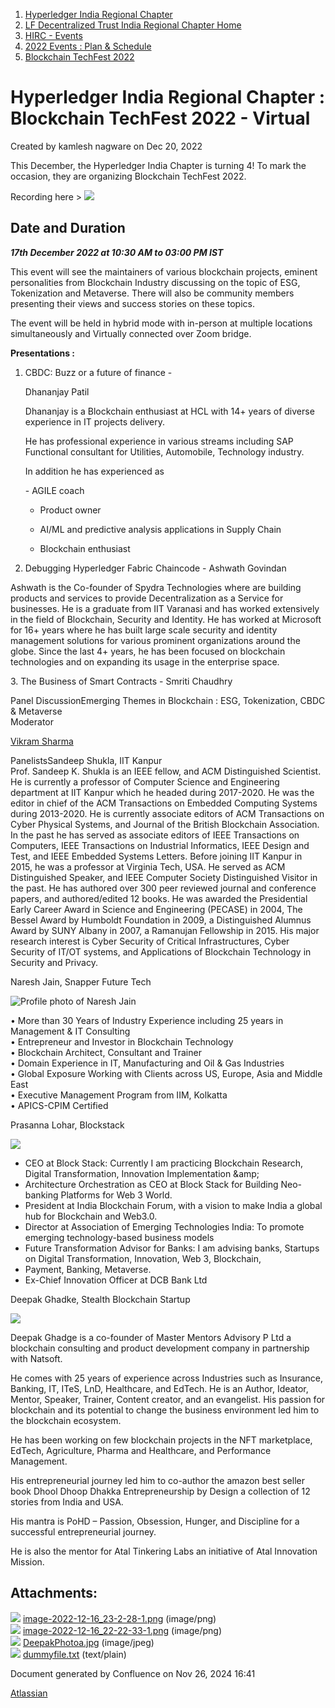 1. [Hyperledger India Regional Chapter](index.html)
2. [LF Decentralized Trust India Regional Chapter Home](LF-Decentralized-Trust-India-Regional-Chapter-Home_19169282.html)
3. [HIRC - Events](HIRC---Events_19169346.html)
4. [2022 Events : Plan &amp; Schedule](19170193.html)
5. [Blockchain TechFest 2022](Blockchain-TechFest-2022_19170343.html)

# Hyperledger India Regional Chapter : Blockchain TechFest 2022 - Virtual

Created by kamlesh nagware on Dec 20, 2022

This December, the Hyperledger India Chapter is turning 4! To mark the occasion, they are organizing Blockchain TechFest 2022.

Recording here &gt; [![](attachments/thumbnails/19170481/19170485)](attachments/19170481/19170485.txt)

## Date and Duration

***17th December 2022 at 10:30 AM to 03:00 PM IST***

This event will see the maintainers of various blockchain projects, eminent personalities from Blockchain Industry discussing on the topic of ESG, Tokenization and Metaverse. There will also be community members presenting their views and success stories on these topics.

The event will be held in hybrid mode with in-person at multiple locations simultaneously and Virtually connected over Zoom bridge.

**Presentations :**

1. CBDC: Buzz or a future of finance - 
   
   Dhananjay Patil
   
   Dhananjay is a Blockchain enthusiast at HCL with 14+ years of diverse experience in IT projects delivery.
   
   He has professional experience in various streams including SAP Functional consultant for Utilities, Automobile, Technology industry.
   
   In addition he has experienced as
   
   - AGILE coach
   
   - Product owner
   
   - AI/ML and predictive analysis applications in Supply Chain
   
   - Blockchain enthusiast
2. Debugging Hyperledger Fabric Chaincode - Ashwath Govindan

Ashwath is the Co-founder of Spydra Technologies where are building products and services to provide Decentralization as a Service for businesses. He is a graduate from IIT Varanasi and has worked extensively in the field of Blockchain, Security and Identity. He has worked at Microsoft for 16+ years where he has built large scale security and identity management solutions for various prominent organizations around the globe. Since the last 4+ years, he has been focused on blockchain technologies and on expanding its usage in the enterprise space.

3\. The Business of Smart Contracts - Smriti Chaudhry

Panel DiscussionEmerging Themes in Blockchain : ESG, Tokenization, CBDC &amp; Metaverse  
Moderator

[Vikram Sharma](https://lf-hyperledger.atlassian.net/wiki/people/712020:af0c3f29-e190-4dc2-9098-9266b1dc0dab?ref=confluence) 

PanelistsSandeep Shukla, IIT Kanpur  
Prof. Sandeep K. Shukla is an IEEE fellow, and ACM Distinguished Scientist. He is currently a professor of Computer Science and Engineering department at IIT Kanpur which he headed during 2017-2020. He was the editor in chief of the ACM Transactions on Embedded Computing Systems during 2013-2020. He is currently associate editors of ACM Transactions on Cyber Physical Systems, and Journal of the British Blockchain Association. In the past he has served as associate editors of IEEE Transactions on Computers, IEEE Transactions on Industrial Informatics, IEEE Design and Test, and IEEE Embedded Systems Letters. Before joining IIT Kanpur in 2015, he was a professor at Virginia Tech, USA. He served as ACM Distinguished Speaker, and IEEE Computer Society Distinguished Visitor in the past. He has authored over 300 peer reviewed journal and conference papers, and authored/edited 12 books. He was awarded the Presidential Early Career Award in Science and Engineering (PECASE) in 2004, The Bessel Award by Humboldt Foundation in 2009, a Distinguished Alumnus Award by SUNY Albany in 2007, a Ramanujan Fellowship in 2015. His major research interest is Cyber Security of Critical Infrastructures, Cyber Security of IT/OT systems, and Applications of Blockchain Technology in Security and Privacy.

Naresh Jain, Snapper Future Tech

![Profile photo of Naresh Jain](https://media.licdn.com/dms/image/C5103AQFF83FBja_RmA/profile-displayphoto-shrink_800_800/0/1516318367695?e=1676505600&v=beta&t=gCPhwChF590QOoDSEDAB0gwORAqtn_-S8EDuEsAMtGM)

• More than 30 Years of Industry Experience including 25 years in Management &amp; IT Consulting  
• Entrepreneur and Investor in Blockchain Technology  
• Blockchain Architect, Consultant and Trainer  
• Domain Experience in IT, Manufacturing and Oil &amp; Gas Industries  
• Global Exposure Working with Clients across US, Europe, Asia and Middle East  
• Executive Management Program from IIM, Kolkatta  
• APICS-CPIM Certified

Prasanna Lohar, Blockstack

![](attachments/19170481/19170483.png?width=114)

- CEO at Block Stack: Currently I am practicing Blockchain Research, Digital Transformation, Innovation Implementation &amp;amp;
- Architecture Orchestration as CEO at Block Stack for Building Neo- banking Platforms for Web 3 World.
- President at India Blockchain Forum, with a vision to make India a global hub for Blockchain and Web3.0.
- Director at Association of Emerging Technologies India: To promote emerging technology-based business models
- Future Transformation Advisor for Banks: I am advising banks, Startups on Digital Transformation, Innovation, Web 3, Blockchain,
- Payment, Banking, Metaverse.
- Ex-Chief Innovation Officer at DCB Bank Ltd

Deepak Ghadke, Stealth Blockchain Startup

![](attachments/19170481/19170484.jpg?width=114)

Deepak Ghadge is a co-founder of Master Mentors Advisory P Ltd a blockchain consulting and product development company in partnership with Natsoft.

He comes with 25 years of experience across Industries such as Insurance, Banking, IT, ITeS, LnD, Healthcare, and EdTech. He is an Author, Ideator, Mentor, Speaker, Trainer, Content creator, and an evangelist. His passion for blockchain and its potential to change the business environment led him to the blockchain ecosystem.

He has been working on few blockchain projects in the NFT marketplace, EdTech, Agriculture, Pharma and Healthcare, and Performance Management. 

His entrepreneurial journey led him to co-author the amazon best seller book Dhool Dhoop Dhakka Entrepreneurship by Design a collection of 12 stories from India and USA.

His mantra is PoHD – Passion, Obsession, Hunger, and Discipline for a successful entrepreneurial journey.

He is also the mentor for Atal Tinkering Labs an initiative of Atal Innovation Mission.

## Attachments:

![](images/icons/bullet_blue.gif) [image-2022-12-16\_23-2-28-1.png](attachments/19170481/19170482.png) (image/png)  
![](images/icons/bullet_blue.gif) [image-2022-12-16\_22-22-33-1.png](attachments/19170481/19170483.png) (image/png)  
![](images/icons/bullet_blue.gif) [DeepakPhotoa.jpg](attachments/19170481/19170484.jpg) (image/jpeg)  
![](images/icons/bullet_blue.gif) [dummyfile.txt](attachments/19170481/19170485.txt) (text/plain)

Document generated by Confluence on Nov 26, 2024 16:41

[Atlassian](http://www.atlassian.com/)
